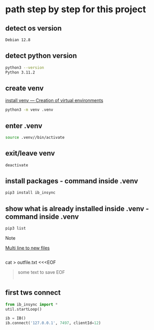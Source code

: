 # path step by step for this project

## detect os version

```bash
Debian 12.8 
```

## detect python version


```bash
python3 --version
Python 3.11.2
```


## create venv

[install venv — Creation of virtual environments](https://docs.python.org/3/library/venv.html)

```bash
python3 -m venv .venv
```

## enter .venv

```bash
source .venv//bin/activate
```

## exit/leave venv

```bash
deactivate
```

## install packages - command  inside .venv

```bash
pip3 install ib_insync
```

## show what is already installed inside .venv - command inside .venv

```bash
pip3 list
```


> [!NOTE]
> [Multi line to new files](https://stackoverflow.com/questions/17115664/can-linux-cat-command-be-used-for-writing-text-to-file/57051604#57051604)
>
>```bash
cat \> outfile.txt <<<EOF
>some text
>to save
>EOF
>```


## first tws connect

```python
from ib_insync import *
util.startLoop()

ib = IB()
ib.connect('127.0.0.1', 7497, clientId=12)
```